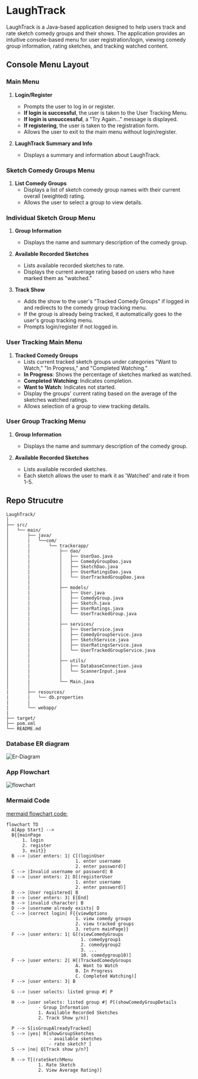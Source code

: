 # LaughTrack
LaughTrack is a Java-based application designed to help users track and rate sketch comedy groups and their shows. The application provides an intuitive console-based menu for user registration/login, viewing comedy group information, rating sketches, and tracking watched content.

## Console Menu Layout

### Main Menu

1. **Login/Register**
    - Prompts the user to log in or register.
    - **If login is successful**, the user is taken to the User Tracking Menu.
    - **If login is unsuccessful**, a "Try Again..." message is displayed.
    - **If registering**, the user is taken to the registration form.
    - Allows the user to exit to the main menu without login/register.

2. **LaughTrack Summary and Info**
    - Displays a summary and information about LaughTrack.

### Sketch Comedy Groups Menu

1. **List Comedy Groups**
    - Displays a list of sketch comedy group names with their current overall (weighted) rating.
    - Allows the user to select a group to view details.

### Individual Sketch Group Menu

1. **Group Information**
    - Displays the name and summary description of the comedy group.

2. **Available Recorded Sketches**
    - Lists available recorded sketches to rate.
    - Displays the current average rating based on users who have marked them as "watched."

3. **Track Show**
    - Adds the show to the user's "Tracked Comedy Groups" if logged in and redirects to the comedy group tracking menu.
    - If the group is already being tracked, it automatically goes to the user's group tracking menu.
    - Prompts login/register if not logged in.

### User Tracking Main Menu

1. **Tracked Comedy Groups**
    - Lists current tracked sketch groups under categories "Want to Watch," "In Progress," and "Completed Watching."
    - **In Progress**: Shows the percentage of sketches marked as watched.
    - **Completed Watching**: Indicates completion.
    - **Want to Watch**: Indicates not started.
    - Display the groups' current rating based on the average of the sketches watched ratings.
    - Allows selection of a group to view tracking details.

### User Group Tracking Menu

1. **Group Information**
    - Displays the name and summary description of the comedy group.

2. **Available Recorded Sketches**
    - Lists available recorded sketches.
    - Each sketch allows the user to mark it as 'Watched' and rate it from 1-5.


## Repo Strucutre

```
LaughTrack/
│
├── src/
│   └── main/
│       ├── java/
│       |   └──com/
│       |       └── trackerapp/
│       |           ├── dao/
│       |           │   ├── UserDao.java
│       |           │   ├── ComedyGroupDao.java
│       |           │   ├── SketchDao.java
│       |           │   ├── UserRatingsDao.java
│       |           │   └── UserTrackedGroupDao.java
│       |           │
│       |           ├── models/
│       |           │   ├── User.java
│       |           │   ├── ComedyGroup.java
│       |           │   ├── Sketch.java
│       |           │   ├── UserRatings.java
│       |           │   └── UserTrackedGroup.java
│       |           │
│       |           ├── services/
│       |           │   ├── UserService.java
│       |           │   ├── ComedyGroupService.java
│       |           │   ├── SketchService.java
│       |           │   ├── UserRatingsService.java
│       |           │   └── UserTrackedGroupService.java
│       |           │
│       |           ├── utils/
│       |           │   ├── DatabaseConnection.java
│       |           │   └── ScannerInput.java
│       |           │
│       |           └── Main.java
│       │
|       ├── resources/
|       |   └── db.properties
|       |
|       └── webapp/
|
├── target/
├── pom.xml
└── README.md
```

### Database ER diagram

![Er-Diagram](./README-images/LaughTrack-ER.png)

### App Flowchart
![flowchart](./README-images/flowchart.png)

### Mermaid Code
[mermaid flowchart code:](https://mermaid.live/edit)

```plaintext
flowchart TD
  A[App Start] --> 
  B{{mainPage
      1. login
      2. register
      3. exit}}
  B --> |user enters: 1| C[(loginUser
                          1. enter username
                          2. enter password)]
  C --> |Invalid username or password| B
  B --> |user enters: 2| D[(registerUser
                          1. enter username
                          2. enter password)]
  D --> |User registered| B
  B --> |user enters: 3| E[End]
  B --> |invalid character| B
  D --> |username already exists| D
  C --> |correct login| F{{viewOptions
                          1. view comedy groups
                          2. view tracked groups
                          3. return mainPage}}
  F --> |user enters: 1| G[(viewComedyGroups
                            1. comedygroup1
                            2. comedygroup2
                            3. ...
                            10. comedygroup10)]
  F --> |user enters: 2| H[(TrackedComedyGroups
                          A. Want to Watch
                          B. In Progress
                          C. Completed Watching)]
  F --> |user enters: 3| B

  G --> |user selects: listed group #| P

  H --> |user selects: listed group #| P[(showComedyGroupDetails
            - Group Information
            1. Available Recorded Sketches
            2. Track Show y/n)]

  P --> S[isGroupAlreadyTracked]
  S --> |yes| R[showGroupSketches
                - available sketches
                - rate sketch? ]
  S --> |no| Q[Track show y/n?]

  R --> T[(rateSketchMenu
            1. Rate Sketch
            2. View Average Rating)]
```